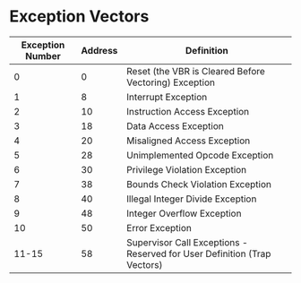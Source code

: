 Exception Vectors
=================

Exception Number | Address | Definition
---------------- |---------| ----------
0| 0       |Reset (the VBR is Cleared Before Vectoring) Exception
1| 8       |Interrupt Exception
2| 10      |Instruction Access Exception
3| 18      |Data Access Exception
4| 20      |Misaligned Access Exception
5| 28      |Unimplemented Opcode Exception
6| 30      |Privilege Violation Exception
7| 38      |Bounds Check Violation Exception
8| 40      |Illegal Integer Divide Exception
9| 48      |Integer Overflow Exception
10| 50      |Error Exception
11-15| 58      |Supervisor Call Exceptions - Reserved for User Definition (Trap Vectors)
